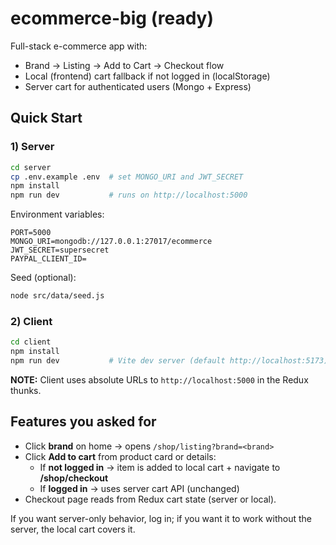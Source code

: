 # ecommerce-big (ready)

Full-stack e-commerce app with:
- Brand → Listing → Add to Cart → Checkout flow
- Local (frontend) cart fallback if not logged in (localStorage)
- Server cart for authenticated users (Mongo + Express)

## Quick Start

### 1) Server
```bash
cd server
cp .env.example .env  # set MONGO_URI and JWT_SECRET
npm install
npm run dev           # runs on http://localhost:5000
```

Environment variables:
```
PORT=5000
MONGO_URI=mongodb://127.0.0.1:27017/ecommerce
JWT_SECRET=supersecret
PAYPAL_CLIENT_ID=
```
Seed (optional):
```bash
node src/data/seed.js
```

### 2) Client
```bash
cd client
npm install
npm run dev           # Vite dev server (default http://localhost:5173)
```

**NOTE:** Client uses absolute URLs to `http://localhost:5000` in the Redux thunks.

## Features you asked for
- Click **brand** on home → opens `/shop/listing?brand=<brand>`
- Click **Add to cart** from product card or details:
  - If **not logged in** → item is added to local cart + navigate to **/shop/checkout**
  - If **logged in** → uses server cart API (unchanged)
- Checkout page reads from Redux cart state (server or local).

If you want server-only behavior, log in; if you want it to work without the server, the local cart covers it.

